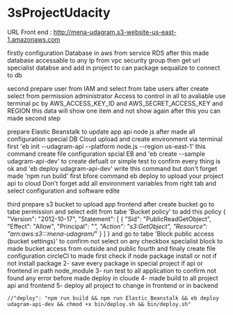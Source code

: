 # 3sProjectUdacity

URL Front end :
      http://mena-udagram.s3-website-us-east-1.amazonaws.com
      
firstly 
  configuration Database in aws from service RDS after this made database accessable to any Ip from vpc security group 
  then get url specialist databse and add in project to can package sequalize to connect to db 
  
second 
  prepare user from IAM and select from tabe users after create select from permission administrator Access to control in all to avaliable use terminal pc by 
  AWS_ACCESS_KEY_ID and AWS_SECRET_ACCESS_KEY and REGION this data will show one item and not show again after this you can made second step
  
  prepare Elastic Beanstalk to update app api node js after made all configuration special DB Cloud 
  upload and create environment via terminal first  'eb init --udagram-api --platform node.js --region us-east-1' 
                                                    this command create file configuration spcial EB and 
  'eb create --sample udagram-api-dev' to create defualt or simple test to confirm every thing is ok and 
  'eb deploy udagram-api-dev' write this command but don't forget made 'npm run build' first bfore command eb deploy to upload your project api to cloud 
  Don't forget add all environment variables from right tab and select configuration and software edite  
 
 third 
  prepare s3 bucket to upload app frontend after create bucket go to tabe permission and select edit from tabe 'Bucket policy'
  to add this policy 
                     {
                          "Version": "2012-10-17",
                          "Statement": [
                              {
                                  "Sid": "PublicReadGetObject",
                                  "Effect": "Allow",
                                  "Principal": "*",
                                  "Action": "s3:GetObject",
                                  "Resource": "arn:aws:s3:::mena-udagram/*"
                              }
                          ]
                      }
   and go to tabe 'Block public access (bucket settings)' to confirm not select on any checkbox specialist block to made bucket access from outside and public 
fourth and finaly create file configuration circleCI 
to made first check if node package install or not if not install package
2- save every package in special project if api or frontend in path node_module
3- run test to all application
  to confirm not found any error before made deploy in cloude
4- made build to all project api and frontend 
5- deploy all project to change in frontend or in backend 






    //"deploy": "npm run build && npm run Elastic_Beanstalk && eb deploy udagram-api-dev && chmod +x bin/deploy.sh && bin/deploy.sh"

